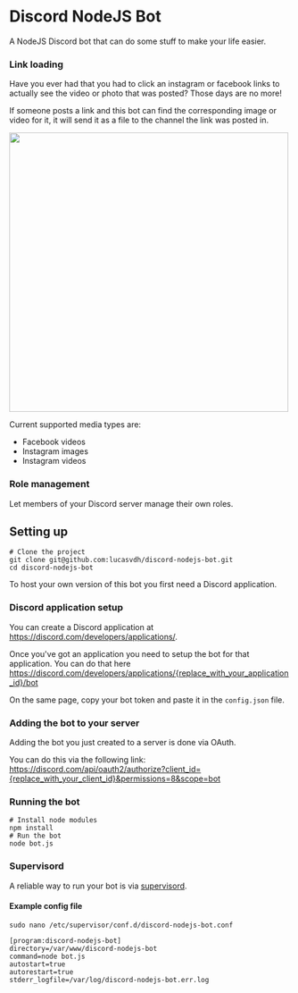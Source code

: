 # Discord NodeJS Bot

A NodeJS Discord bot that can do some stuff to make your life easier.

### Link loading

Have you ever had that you had to click an instagram or facebook links to actually see the video or photo that was posted? 
Those days are no more! 

If someone posts a link and this bot can find the corresponding image or video for it, it will send it as a file to the channel the link was posted in. 

<img src="./examples/facebook link example.gif" width="500"/>

Current supported media types are:
- Facebook videos
- Instagram images
- Instagram videos

### Role management

Let members of your Discord server manage their own roles.

## Setting up

```shell script
# Clone the project
git clone git@github.com:lucasvdh/discord-nodejs-bot.git
cd discord-nodejs-bot
```

To host your own version of this bot you first need a Discord application.

### Discord application setup

You can create a Discord application at https://discord.com/developers/applications/.

Once you've got an application you need to setup the bot for that application. 
You can do that here https://discord.com/developers/applications/{replace_with_your_application_id}/bot

On the same page, copy your bot token and paste it in the `config.json` file.

### Adding the bot to your server
Adding the bot you just created to a server is done via OAuth.

You can do this via the following link:
https://discord.com/api/oauth2/authorize?client_id={replace_with_your_client_id}&permissions=8&scope=bot

### Running the bot

```shell script
# Install node modules
npm install
# Run the bot
node bot.js
```

### Supervisord

A reliable way to run your bot is via [supervisord](http://supervisord.org/).

#### Example config file

```shell script
sudo nano /etc/supervisor/conf.d/discord-nodejs-bot.conf
```

```
[program:discord-nodejs-bot]
directory=/var/www/discord-nodejs-bot
command=node bot.js
autostart=true
autorestart=true
stderr_logfile=/var/log/discord-nodejs-bot.err.log
```